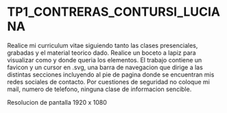 # TP1_CONTRERAS_CONTURSI_LUCIANA

Realice mi curriculum vitae siguiendo tanto las clases presenciales, grabadas y el material teorico dado. Realice un boceto a lapiz para visualizar como y donde queria los elementos.
El trabajo contiene un favicon y un cursor en .svg, una barra de navegacion que dirige a las distintas secciones incluyendo al pie de pagina donde se encuentran mis redes sociales de contacto.
Por cuestiones de seguridad no coloque mi mail, numero de telefono, ninguna clase de informacion sencible.

Resolucion de pantalla 1920 x 1080
